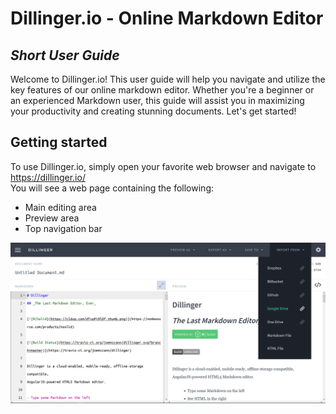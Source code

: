 # Dillinger.io - Online Markdown Editor

## _Short User Guide_

Welcome to Dillinger.io! This user guide will help you navigate and utilize the key features of our online markdown editor. Whether you're a beginner or an experienced Markdown user, this guide will assist you in maximizing your productivity and creating stunning documents. Let's get started!

## Getting started

To use Dillinger.io, simply open your favorite web browser and navigate to https://dillinger.io/ \
You will see a web page containing the following:

- Main editing area
- Preview area
- Top navigation bar

![alt text](https://github.com/ayman-lahdili/Dillingerio_short_user_guide/blob/master/import_importFrom.PNG)
